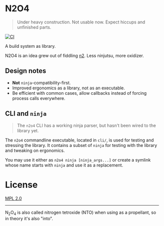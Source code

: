 # N2O4

> Under heavy construction. Not usable now.
> Expect hiccups and unfinished parts.

[![CI](https://github.com/lynzrand/n2o4/actions/workflows/ci.yml/badge.svg)](https://github.com/lynzrand/n2o4/actions/workflows/ci.yml)

A build system as library.

N2O4 is an idea grew out of fiddling [n2](https://github.com/evmar/n2).
Less ninjutsu, more oxidizer.

## Design notes

- **Not** `ninja`-compatibility-first.
- Improved ergonomics as a library, not as an executable.
- Be efficient with common cases, allow callbacks instead of forcing process calls everywhere.

## CLI and `ninja`

> The `n2o4` CLI has a working ninja parser, but hasn't been wired to the library yet.

The `n2o4` commandline executable, located in `cli/`,
is used for testing and stressing the library.
It contains a subset of `ninja` for testing with the library and tweaking on ergonomics.

You may use it either as `n2o4 ninja [ninja_args...]`
or create a symlink whose name starts with `ninja` and use it as a replacement.

# License

[MPL 2.0](https://www.mozilla.org/en-US/MPL/2.0/)

---

N<sub>2</sub>O<sub>4</sub> is also called nitrogen tetroxide (NTO)
when using as a propellant,
so in theory it's also "into".

